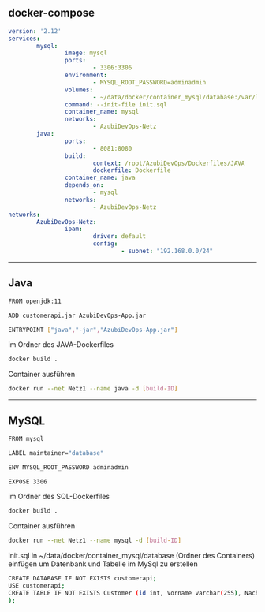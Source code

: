 ## docker-compose
```yml
version: '2.12'
services:
        mysql:
                image: mysql
                ports:
                        - 3306:3306
                environment:
                        - MYSQL_ROOT_PASSWORD=adminadmin
                volumes:
                        - ~/data/docker/container_mysql/database:/var/lib/mysql
                command: --init-file init.sql
                container_name: mysql
                networks:
                        - AzubiDevOps-Netz
        java:
                ports:
                        - 8081:8080
                build:
                        context: /root/AzubiDevOps/Dockerfiles/JAVA
                        dockerfile: Dockerfile
                container_name: java
                depends_on:
                        - mysql
                networks:
                        - AzubiDevOps-Netz
networks:
        AzubiDevOps-Netz:
                ipam:
                        driver: default
                        config:
                                - subnet: "192.168.0.0/24"
```
___

## Java
```bash
FROM openjdk:11

ADD customerapi.jar AzubiDevOps-App.jar

ENTRYPOINT ["java","-jar","AzubiDevOps-App.jar"]
```

im Ordner des JAVA-Dockerfiles
```bash
docker build .
```

Container ausführen
```bash
docker run --net Netz1 --name java -d [build-ID]
```
---

## MySQL
```bash
FROM mysql

LABEL maintainer="database"

ENV MYSQL_ROOT_PASSWORD adminadmin

EXPOSE 3306
```

im Ordner des SQL-Dockerfiles
```bash
docker build .
```

Container ausführen
```bash
docker run --net Netz1 --name mysql -d [build-ID]
```

init.sql in ~/data/docker/container_mysql/database (Ordner des Containers) einfügen um Datenbank und Tabelle im MySql zu erstellen 
```bash
CREATE DATABASE IF NOT EXISTS customerapi;
USE customerapi;
CREATE TABLE IF NOT EXISTS Customer (id int, Vorname varchar(255), Nachname varchar(255)
);
```